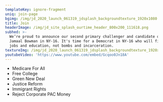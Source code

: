 ```yaml
---
templateKey: ignore-fragment
uniq: join-page
bgimg: /img/jd_2020_launch_061319_jdsplash_backgroundtexture_1920x1080.jpg
title: Join
headerImage: /img/jd_site_splash_ourtime_header_800x200_111618.png
subhed: >-
  We’re proud to announce our second primary challenger and candidate of 2020:
  Jamaal Bowman in NY-16. It's time for a Democrat in NY-16 who will fight for
  jobs and education, not bombs and incarceration.
textureImg: /img/jd_2020_launch_061319_jdsplash_backgroundtexture_1920x1080.jpg
youtubeVideo: 'https://www.youtube.com/embed/Gcqoo0Jn18A'
---
```


- Medicare For All
- Free College
- Green New Deal
- Justice Reform
- Immigrant Rights
- Reject Corporate PAC Money

